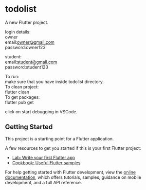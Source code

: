 # todolist
A new Flutter project.

login details:<br>
owner<br>
email:owner@gmail.com<br>
password:owner123<br>

student:<br>
email:student@gmail.com<br>
password:student123<br>

To run:<br>
make sure that you have inside todolist directory.<br>
To clean project:<br>
flutter clean<br>
To get packages:<br>
flutter pub get<br>

click on start debugging in VSCode.


## Getting Started

This project is a starting point for a Flutter application.

A few resources to get you started if this is your first Flutter project:

- [Lab: Write your first Flutter app](https://docs.flutter.dev/get-started/codelab)
- [Cookbook: Useful Flutter samples](https://docs.flutter.dev/cookbook)

For help getting started with Flutter development, view the
[online documentation](https://docs.flutter.dev/), which offers tutorials,
samples, guidance on mobile development, and a full API reference.
